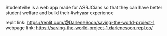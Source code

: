 Studentville is a web app made for ASRJCians so that they can have better student welfare and build their #whyasr experience

replit link: https://replit.com/@DarleneSoon/saving-the-world-project-1
webpage link: https://saving-the-world-project-1.darlenesoon.repl.co/
